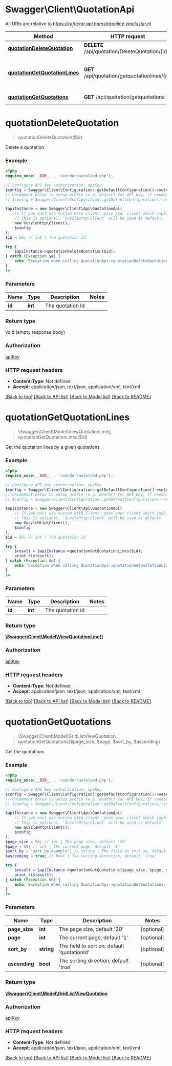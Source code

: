 # Swagger\Client\QuotationApi

All URIs are relative to *https://refactor.api.hamstraonline.vmcluster.nl*

Method | HTTP request | Description
------------- | ------------- | -------------
[**quotationDeleteQuotation**](QuotationApi.md#quotationDeleteQuotation) | **DELETE** /api/quotation/DeleteQuotation/{id} | Delete a quotation
[**quotationGetQuotationLines**](QuotationApi.md#quotationGetQuotationLines) | **GET** /api/quotation/getquotationlines/{id} | Get the quotation lines by a given quotations
[**quotationGetQuotations**](QuotationApi.md#quotationGetQuotations) | **GET** /api/quotation/getquotations | Get the quotations


# **quotationDeleteQuotation**
> quotationDeleteQuotation($id)

Delete a quotation

### Example
```php
<?php
require_once(__DIR__ . '/vendor/autoload.php');

// Configure API key authorization: apiKey
$config = Swagger\Client\Configuration::getDefaultConfiguration()->setApiKey('apiKey', 'YOUR_API_KEY');
// Uncomment below to setup prefix (e.g. Bearer) for API key, if needed
// $config = Swagger\Client\Configuration::getDefaultConfiguration()->setApiKeyPrefix('apiKey', 'Bearer');

$apiInstance = new Swagger\Client\Api\QuotationApi(
    // If you want use custom http client, pass your client which implements `GuzzleHttp\ClientInterface`.
    // This is optional, `GuzzleHttp\Client` will be used as default.
    new GuzzleHttp\Client(),
    $config
);
$id = 56; // int | The quotation Id

try {
    $apiInstance->quotationDeleteQuotation($id);
} catch (Exception $e) {
    echo 'Exception when calling QuotationApi->quotationDeleteQuotation: ', $e->getMessage(), PHP_EOL;
}
?>
```

### Parameters

Name | Type | Description  | Notes
------------- | ------------- | ------------- | -------------
 **id** | **int**| The quotation Id |

### Return type

void (empty response body)

### Authorization

[apiKey](../../README.md#apiKey)

### HTTP request headers

 - **Content-Type**: Not defined
 - **Accept**: application/json, text/json, application/xml, text/xml

[[Back to top]](#) [[Back to API list]](../../README.md#documentation-for-api-endpoints) [[Back to Model list]](../../README.md#documentation-for-models) [[Back to README]](../../README.md)

# **quotationGetQuotationLines**
> \Swagger\Client\Model\ViewQuotationLine[] quotationGetQuotationLines($id)

Get the quotation lines by a given quotations

### Example
```php
<?php
require_once(__DIR__ . '/vendor/autoload.php');

// Configure API key authorization: apiKey
$config = Swagger\Client\Configuration::getDefaultConfiguration()->setApiKey('apiKey', 'YOUR_API_KEY');
// Uncomment below to setup prefix (e.g. Bearer) for API key, if needed
// $config = Swagger\Client\Configuration::getDefaultConfiguration()->setApiKeyPrefix('apiKey', 'Bearer');

$apiInstance = new Swagger\Client\Api\QuotationApi(
    // If you want use custom http client, pass your client which implements `GuzzleHttp\ClientInterface`.
    // This is optional, `GuzzleHttp\Client` will be used as default.
    new GuzzleHttp\Client(),
    $config
);
$id = 56; // int | The quotation id

try {
    $result = $apiInstance->quotationGetQuotationLines($id);
    print_r($result);
} catch (Exception $e) {
    echo 'Exception when calling QuotationApi->quotationGetQuotationLines: ', $e->getMessage(), PHP_EOL;
}
?>
```

### Parameters

Name | Type | Description  | Notes
------------- | ------------- | ------------- | -------------
 **id** | **int**| The quotation id |

### Return type

[**\Swagger\Client\Model\ViewQuotationLine[]**](../Model/ViewQuotationLine.md)

### Authorization

[apiKey](../../README.md#apiKey)

### HTTP request headers

 - **Content-Type**: Not defined
 - **Accept**: application/json, text/json, application/xml, text/xml

[[Back to top]](#) [[Back to API list]](../../README.md#documentation-for-api-endpoints) [[Back to Model list]](../../README.md#documentation-for-models) [[Back to README]](../../README.md)

# **quotationGetQuotations**
> \Swagger\Client\Model\GridListViewQuotation quotationGetQuotations($page_size, $page, $sort_by, $ascending)

Get the quotations

### Example
```php
<?php
require_once(__DIR__ . '/vendor/autoload.php');

// Configure API key authorization: apiKey
$config = Swagger\Client\Configuration::getDefaultConfiguration()->setApiKey('apiKey', 'YOUR_API_KEY');
// Uncomment below to setup prefix (e.g. Bearer) for API key, if needed
// $config = Swagger\Client\Configuration::getDefaultConfiguration()->setApiKeyPrefix('apiKey', 'Bearer');

$apiInstance = new Swagger\Client\Api\QuotationApi(
    // If you want use custom http client, pass your client which implements `GuzzleHttp\ClientInterface`.
    // This is optional, `GuzzleHttp\Client` will be used as default.
    new GuzzleHttp\Client(),
    $config
);
$page_size = 56; // int | The page size, default '20'
$page = 56; // int | The current page, default '1'
$sort_by = "sort_by_example"; // string | The field to sort on, default 'quotationId'
$ascending = true; // bool | The sorting direction, default 'true'

try {
    $result = $apiInstance->quotationGetQuotations($page_size, $page, $sort_by, $ascending);
    print_r($result);
} catch (Exception $e) {
    echo 'Exception when calling QuotationApi->quotationGetQuotations: ', $e->getMessage(), PHP_EOL;
}
?>
```

### Parameters

Name | Type | Description  | Notes
------------- | ------------- | ------------- | -------------
 **page_size** | **int**| The page size, default &#39;20&#39; | [optional]
 **page** | **int**| The current page, default &#39;1&#39; | [optional]
 **sort_by** | **string**| The field to sort on, default &#39;quotationId&#39; | [optional]
 **ascending** | **bool**| The sorting direction, default &#39;true&#39; | [optional]

### Return type

[**\Swagger\Client\Model\GridListViewQuotation**](../Model/GridListViewQuotation.md)

### Authorization

[apiKey](../../README.md#apiKey)

### HTTP request headers

 - **Content-Type**: Not defined
 - **Accept**: application/json, text/json, application/xml, text/xml

[[Back to top]](#) [[Back to API list]](../../README.md#documentation-for-api-endpoints) [[Back to Model list]](../../README.md#documentation-for-models) [[Back to README]](../../README.md)

